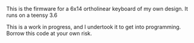 This is the firmware for a 6x14 ortholinear keyboard of my own design. It runs on a teensy 3.6

This is a work in progress, and I undertook it to get into programming. Borrow this code at your own risk. 